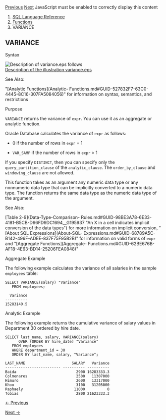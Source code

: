 [Previous](VAR_SAMP.md) [Next](vector.md) JavaScript must be enabled to
correctly display this content

  1. [SQL Language Reference ](index.md)
  2. [Functions](Functions.md)
  3. VARIANCE 

## VARIANCE

Syntax

![Description of variance.eps
follows](https://docs.oracle.com/en/database/oracle/oracle-database/23/sqlrf/img/variance.gif)  
[Description of the illustration variance.eps](img_text/variance.md)

See Also:

"[Analytic Functions](Analytic-
Functions.md#GUID-527832F7-63C0-4445-8C16-307FA5084056)" for information on
syntax, semantics, and restrictions

Purpose

`VARIANCE` returns the variance of `expr`. You can use it as an aggregate or
analytic function.

Oracle Database calculates the variance of `expr` as follows:

  * 0 if the number of rows in `expr` = 1 

  * `VAR_SAMP` if the number of rows in `expr` > 1 

If you specify `DISTINCT`, then you can specify only the
`query_partition_clause` of the `analytic_clause`. The `order_by_clause` and
`windowing_clause` are not allowed.

This function takes as an argument any numeric data type or any nonnumeric
data type that can be implicitly converted to a numeric data type. The
function returns the same data type as the numeric data type of the argument.

See Also:

[Table 2-9](Data-Type-Comparison-
Rules.md#GUID-98BE3A78-6E33-4181-B5CB-D96FD9DC1694__G195937 "An X in a cell
indicates implicit conversion of the data types") for more information on
implicit conversion, "[About SQL Expressions](About-SQL-
Expressions.md#GUID-68789A5C-B142-496F-ADEE-837F75F95B2B)" for information
on valid forms of `expr` and "[Aggregate Functions](Aggregate-
Functions.md#GUID-62BE676B-AF18-4E63-BD14-25206FEA0848)"

Aggregate Example

The following example calculates the variance of all salaries in the sample
`employees` table:

    
    
    SELECT VARIANCE(salary) "Variance"
       FROM employees;
    
      Variance
    ----------
    15283140.5

Analytic Example

The following example returns the cumulative variance of salary values in
Department 30 ordered by hire date.

    
    
    SELECT last_name, salary, VARIANCE(salary) 
          OVER (ORDER BY hire_date) "Variance"
       FROM employees 
       WHERE department_id = 30
       ORDER BY last_name, salary, "Variance"; 
    
    LAST_NAME                     SALARY   Variance
    ------------------------- ---------- ----------
    Baida                           2900 16283333.3
    Colmenares                      2500   11307000
    Himuro                          2600   13317000
    Khoo                            3100   31205000
    Raphaely                       11000          0
    Tobias                          2800 21623333.3


[← Previous](VAR_SAMP.md)

[Next →](vector.md)
